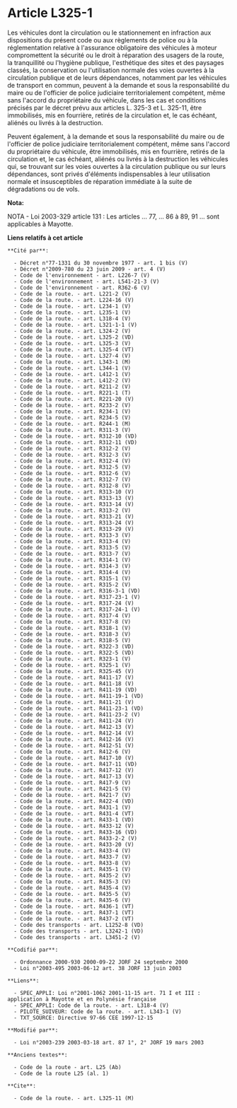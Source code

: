 # Article L325-1

Les véhicules dont la circulation ou le stationnement en infraction aux dispositions du présent code ou aux règlements de
police ou à la réglementation relative à l'assurance obligatoire des véhicules à moteur compromettent la sécurité ou le droit
à réparation des usagers de la route, la tranquillité ou l'hygiène publique, l'esthétique des sites et des paysages classés,
la conservation ou l'utilisation normale des voies ouvertes à la circulation publique et de leurs dépendances, notamment par
les véhicules de transport en commun, peuvent à la demande et sous la responsabilité du maire ou de l'officier de police
judiciaire territorialement compétent, même sans l'accord du propriétaire du véhicule, dans les cas et conditions précisés
par le décret prévu aux articles L. 325-3 et L. 325-11, être immobilisés, mis en fourrière, retirés de la circulation et, le
cas échéant, aliénés ou livrés à la destruction.

Peuvent également, à la demande et sous la responsabilité du maire ou de l'officier de police judiciaire territorialement
compétent, même sans l'accord du propriétaire du véhicule, être immobilisés, mis en fourrière, retirés de la circulation et,
le cas échéant, aliénés ou livrés à la destruction les véhicules qui, se trouvant sur les voies ouvertes à la circulation
publique ou sur leurs dépendances, sont privés d'éléments indispensables à leur utilisation normale et insusceptibles de
réparation immédiate à la suite de dégradations ou de vols.

**Nota:**

NOTA - Loi 2003-329 article 131 : Les articles ... 77, ... 86 à 89, 91 ... sont applicables à Mayotte.

**Liens relatifs à cet article**

	**Cité par**:

	  - Décret n°77-1331 du 30 novembre 1977 - art. 1 bis (V)
	  - Décret n°2009-780 du 23 juin 2009 - art. 4 (V)
	  - Code de l'environnement - art. L226-7 (V)
	  - Code de l'environnement - art. L541-21-3 (V)
	  - Code de l'environnement - art. R362-6 (V)
	  - Code de la route. - art. L221-2 (V)
	  - Code de la route. - art. L224-16 (V)
	  - Code de la route. - art. L234-1 (V)
	  - Code de la route. - art. L235-1 (V)
	  - Code de la route. - art. L318-4 (V)
	  - Code de la route. - art. L321-1-1 (V)
	  - Code de la route. - art. L324-2 (V)
	  - Code de la route. - art. L325-2 (VD)
	  - Code de la route. - art. L325-3 (V)
	  - Code de la route. - art. L325-4 (VT)
	  - Code de la route. - art. L327-4 (V)
	  - Code de la route. - art. L343-1 (M)
	  - Code de la route. - art. L344-1 (V)
	  - Code de la route. - art. L412-1 (V)
	  - Code de la route. - art. L412-2 (V)
	  - Code de la route. - art. R211-2 (V)
	  - Code de la route. - art. R221-1 (T)
	  - Code de la route. - art. R221-20 (V)
	  - Code de la route. - art. R233-2 (V)
	  - Code de la route. - art. R234-1 (V)
	  - Code de la route. - art. R234-5 (V)
	  - Code de la route. - art. R244-1 (M)
	  - Code de la route. - art. R311-3 (V)
	  - Code de la route. - art. R312-10 (VD)
	  - Code de la route. - art. R312-11 (VD)
	  - Code de la route. - art. R312-2 (V)
	  - Code de la route. - art. R312-3 (V)
	  - Code de la route. - art. R312-4 (V)
	  - Code de la route. - art. R312-5 (V)
	  - Code de la route. - art. R312-6 (V)
	  - Code de la route. - art. R312-7 (V)
	  - Code de la route. - art. R312-8 (V)
	  - Code de la route. - art. R313-10 (V)
	  - Code de la route. - art. R313-13 (V)
	  - Code de la route. - art. R313-14 (V)
	  - Code de la route. - art. R313-2 (V)
	  - Code de la route. - art. R313-21 (V)
	  - Code de la route. - art. R313-24 (V)
	  - Code de la route. - art. R313-29 (V)
	  - Code de la route. - art. R313-3 (V)
	  - Code de la route. - art. R313-4 (V)
	  - Code de la route. - art. R313-5 (V)
	  - Code de la route. - art. R313-7 (V)
	  - Code de la route. - art. R314-1 (V)
	  - Code de la route. - art. R314-3 (V)
	  - Code de la route. - art. R314-4 (V)
	  - Code de la route. - art. R315-1 (V)
	  - Code de la route. - art. R315-2 (V)
	  - Code de la route. - art. R316-3-1 (VD)
	  - Code de la route. - art. R317-23-1 (V)
	  - Code de la route. - art. R317-24 (V)
	  - Code de la route. - art. R317-24-1 (V)
	  - Code de la route. - art. R317-4 (V)
	  - Code de la route. - art. R317-8 (V)
	  - Code de la route. - art. R318-1 (V)
	  - Code de la route. - art. R318-3 (V)
	  - Code de la route. - art. R318-5 (V)
	  - Code de la route. - art. R322-3 (VD)
	  - Code de la route. - art. R322-5 (VD)
	  - Code de la route. - art. R323-1 (V)
	  - Code de la route. - art. R325-1 (V)
	  - Code de la route. - art. R325-45 (V)
	  - Code de la route. - art. R411-17 (V)
	  - Code de la route. - art. R411-18 (V)
	  - Code de la route. - art. R411-19 (VD)
	  - Code de la route. - art. R411-19-1 (VD)
	  - Code de la route. - art. R411-21 (V)
	  - Code de la route. - art. R411-23-1 (VD)
	  - Code de la route. - art. R411-23-2 (V)
	  - Code de la route. - art. R411-24 (V)
	  - Code de la route. - art. R412-13 (V)
	  - Code de la route. - art. R412-14 (V)
	  - Code de la route. - art. R412-16 (V)
	  - Code de la route. - art. R412-51 (V)
	  - Code de la route. - art. R412-6 (V)
	  - Code de la route. - art. R417-10 (V)
	  - Code de la route. - art. R417-11 (VD)
	  - Code de la route. - art. R417-12 (V)
	  - Code de la route. - art. R417-13 (V)
	  - Code de la route. - art. R417-9 (V)
	  - Code de la route. - art. R421-5 (V)
	  - Code de la route. - art. R421-7 (V)
	  - Code de la route. - art. R422-4 (VD)
	  - Code de la route. - art. R431-1 (V)
	  - Code de la route. - art. R431-4 (VT)
	  - Code de la route. - art. R433-1 (VD)
	  - Code de la route. - art. R433-12 (V)
	  - Code de la route. - art. R433-16 (VD)
	  - Code de la route. - art. R433-2-2 (V)
	  - Code de la route. - art. R433-20 (V)
	  - Code de la route. - art. R433-4 (V)
	  - Code de la route. - art. R433-7 (V)
	  - Code de la route. - art. R433-8 (V)
	  - Code de la route. - art. R435-1 (V)
	  - Code de la route. - art. R435-2 (V)
	  - Code de la route. - art. R435-3 (V)
	  - Code de la route. - art. R435-4 (V)
	  - Code de la route. - art. R435-5 (V)
	  - Code de la route. - art. R435-6 (V)
	  - Code de la route. - art. R436-1 (VT)
	  - Code de la route. - art. R437-1 (VT)
	  - Code de la route. - art. R437-2 (VT)
	  - Code des transports - art. L1252-8 (VD)
	  - Code des transports - art. L3242-1 (VD)
	  - Code des transports - art. L3451-2 (V)

	**Codifié par**:

	  - Ordonnance 2000-930 2000-09-22 JORF 24 septembre 2000
	  - Loi n°2003-495 2003-06-12 art. 38 JORF 13 juin 2003

	**Liens**:

	  - SPEC_APPLI: Loi n°2001-1062 2001-11-15 art. 71 I et III : application à Mayotte et en Polynésie française
	  - SPEC_APPLI: Code de la route. - art. L318-4 (V)
	  - PILOTE_SUIVEUR: Code de la route. - art. L343-1 (V)
	  - TXT_SOURCE: Directive 97-66 CEE 1997-12-15

	**Modifié par**:

	  - Loi n°2003-239 2003-03-18 art. 87 1°, 2° JORF 19 mars 2003

	**Anciens textes**:

	  - Code de la route - art. L25 (Ab)
	  - Code de la route L25 (al. 1)

	**Cite**:

	  - Code de la route. - art. L325-11 (M)
